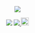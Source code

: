 <p align="center">
	<a href="https://anonymous.ishacker.net"><img src="https://anonymous.ishacker.net/2020/06/10/about-page-image/anonymous.jpg"></a>
</p>

<p align="center">
<img src="https://badges.frapsoft.com/os/v1/open-source.png?v=103"></img>
<a rel="travis-ci" href="https://travis-ci.com/YUbuntu0109/YUbuntu0109.github.io">
	<img src="https://travis-ci.com/YUbuntu0109/anonymous.svg?branch=HexoBackup"></img>
</a>
<a rel="license" href="http://creativecommons.org/licenses/by-nc-sa/4.0/">
	<img alt="知识共享许可协议" style="border-width:0" height="21" src="https://i.creativecommons.org/l/by-nc-sa/4.0/88x31.png">
</a>
</p>

